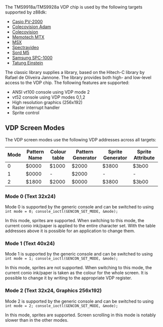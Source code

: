 The TMS9918a/TMS9928a VDP chip is used by the following targets supported by z88dk:

* [Casio PV-2000](Platform---Casio-PV2000)
* [Colecovision Adam](Platform--Colecovision-Adam)
* [Colecovision](Platform--Colecovision)
* [Memotech MTX](Platform---Memotech-MTX)
* [MSX](Platform---MSX)
* [Spectravideo](Platform---Spectravideo)
* [Sord M5](Platform---Sord-M5)
* [Samsung SPC-1000](Platform-Samsung-SPC-1000)
* [Tatung Einstein](Platform---Tatung-Einstein)

The classic library supplies a library, based on the Hitech-C library by Rafael de Oliveira Jannone. The library provides both high- and low-level access to the VDP chip. The following features are supported:

* ANSI vt100 console using VDP mode 2
* vt52 console using VDP modes 0,1,2
* High resolution graphics (256x192)
* Raster interrupt handler
* Sprite control

## VDP Screen Modes

The VDP screen modes use the following VDP addresses across all targets:


| Mode | Pattern Name | Colour table | Pattern Generator | Sprite Generator | Sprite Attribute |
|-|-|-|-|-|-|
| 0 | $0000 | $1000 | $2000 | $3800 | $3b00 |
| 1 | $0000 | - | $2000 | - | - |
| 2 | $1800 | $2000 | $0000 | $3800 | $3b00 |


### Mode 0 (Text 32x24)

Mode 0 is supported by the generic console and can be switched to using `int mode = 0; console_ioctl(GENCON_SET_MODE, &mode);`

In this mode, sprites are supported. When switching to this mode, the current conio ink/paper is applied to the entire character set. With the table addresses above it is possible for an application to change them.

### Mode 1 (Text 40x24)

Mode 1 is supported by the generic console and can be switched to using `int mode = 1; console_ioctl(GENCON_SET_MODE, &mode);`

In this mode, sprites are not supported. When switching to this mode, the current conio ink/paper is taken as the colour for the whole screen. It is possible to change it by writing to the appropriate VDP register.

### Mode 2 (Text 32x24, Graphics 256x192)

Mode 2 is supported by the generic console and can be switched to using `int mode = 2; console_ioctl(GENCON_SET_MODE, &mode);`

In this mode, sprites are supported. Screen scrolling in this mode is notably slower than in the other modes.




